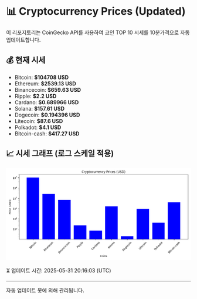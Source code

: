 
# 📊 Cryptocurrency Prices (Updated)

이 리포지토리는 CoinGecko API를 사용하여 코인 TOP 10 시세를 10분가격으로 자동 업데이트합니다.

## 💰 현재 시세
- Bitcoin: **$104708 USD**
- Ethereum: **$2539.13 USD**
- Binancecoin: **$659.63 USD**
- Ripple: **$2.2 USD**
- Cardano: **$0.689966 USD**
- Solana: **$157.61 USD**
- Dogecoin: **$0.194396 USD**
- Litecoin: **$87.6 USD**
- Polkadot: **$4.1 USD**
- Bitcoin-cash: **$417.27 USD**

## 📈 시세 그래프 (로그 스케일 적용)
![Crypto Prices](crypto_prices.png)

⏳ 업데이트 시간: 2025-05-31 20:16:03 (UTC)

---
자동 업데이트 봇에 의해 관리됩니다.
